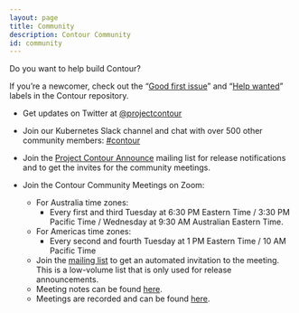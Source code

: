 ```yaml
---
layout: page
title: Community
description: Contour Community
id: community
---
```

Do you want to help build Contour?

If you’re a newcomer, check out the “[Good first issue][1]” and “[Help wanted][2]” labels in the Contour repository.

* Get updates on Twitter at [@projectcontour][3]

* Join our Kubernetes Slack channel and chat with over 500 other community members: [#contour​][4]

* Join the [Project Contour Announce][7] mailing list for release notifications and to get the invites for the community meetings.

* Join the Contour Community Meetings on Zoom: 
  * For Australia time zones:
    * Every first and third Tuesday at 6:30 PM Eastern Time / 3:30 PM Pacific Time / Wednesday at 9:30 AM Australian Eastern Time.
  * For Americas time zones:
    * Every second and fourth Tuesday at 1 PM Eastern Time / 10 AM Pacific Time
  * Join the [mailing list][7] to get an automated invitation to the meeting. This is a low-volume list that is only used for release announcements.
  * Meeting notes can be found [here][5].
  * Meetings are recorded and can be found [here][6].  

[1]: {{site.github.repository_url}}/issues?q=is%3Aopen+is%3Aissue+label%3A%22Good+first+issue%22
[2]: {{site.github.repository_url}}/issues?utf8=%E2%9C%93&q=is%3Aopen+is%3Aissue+label%3A%22Help+wanted%22+
[3]: {{site.footer_social_links.Twitter.url}}
[4]: {{site.footer_social_links.Slack.url}}
[5]: https://hackmd.io/84Xbl4WBTpm7OBhaOAsSiw
[6]: https://www.youtube.com/playlist?list=PL7bmigfV0EqTBsPrnCkzhu0R4SAWnBjLj
[7]: https://groups.google.com/forum/#!forum/projectcontour-announce
